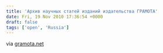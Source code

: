 ```yaml
---
title: 'Архив научных статей изданий издательства ГРАМОТА'
date: Fri, 19 Nov 2010 17:36:54 +0000
draft: false
tags: ['open', 'Russia']
---
```


via [gramota.net](http://www.gramota.net/materials.html)